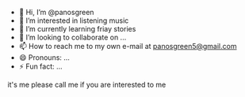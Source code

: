 - 👋 Hi, I’m @panosgreen
- 👀 I’m interested in listening music
- 🌱 I’m currently learning friay stories
- 💞️ I’m looking to collaborate on ...
- 📫 How to reach me to my own e-mail at panosgreen5@gmail.com
- 😄 Pronouns: ...
- ⚡ Fun fact: ...

<!---
panosgreen/panosgreen is a ✨ special ✨ repository because its `README.md` (this file) appears on your GitHub profile.
You can click the Preview link to take a look at your changes.
--->
it's me 
please call me if you are interested to me 

